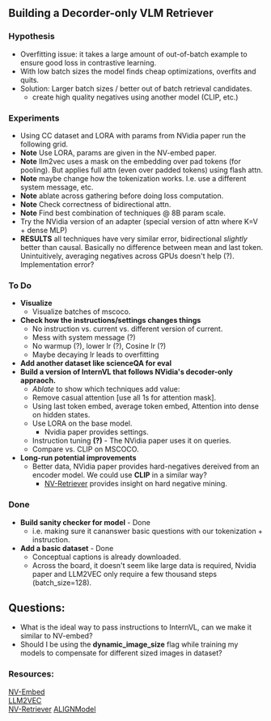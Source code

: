 ## Building a Decorder-only VLM Retriever

### Hypothesis
- Overfitting issue: it takes a large amount of out-of-batch example to ensure good loss in contrastive learning.
- With low batch sizes the model finds cheap optimizations, overfits and quits.
- Solution: Larger batch sizes / better out of batch retrieval candidates.  
    - create high quality negatives using another model (CLIP, etc.)

### Experiments
- Using CC dataset and LORA with params from NVidia paper run the following grid.  
- **Note** Use LORA, params are given in the NV-embed paper. 
- **Note** llm2vec uses a mask on the embedding over pad tokens (for pooling). But applies full attn (even over padded tokens) using flash attn.  
- **Note** maybe change how the tokenization works. I.e. use a different system message, etc.
- **Note** ablate across gathering before doing loss computation.
- **Note** Check correctness of bidirectional attn.
- **Note** Find best combination of techniques @ 8B param scale.    
- Try the NVidia version of an adapter (special version of attn where K=V + dense MLP)
- **RESULTS** all techniques have very similar error, bidirectional *slightly* better than causal. Basically no difference between mean and last token. Unintuitively, averaging negatives across GPUs doesn't help (?). Implementation error?  

### To Do  
- **Visualize**
    - Visualize batches of mscoco.
- **Check how the instructions/settings changes things**
    - No instruction vs. current vs. different version of current.
    - Mess with system message (?)  
    - No warmup (?), lower lr (?), Cosine lr (?)
    - Maybe decaying lr leads to overfitting
- **Add another dataset like scienceQA for eval**
- **Build a version of InternVL that follows NVidia's decoder-only appraoch.**
    - *Ablate* to show which techniques add value:
    - Remove casual attention [use all 1s for attention mask].
    - Using last token embed, average token embed, Attention into dense on hidden states.
    - Use LORA on the base model.
        - Nvidia paper provides settings.
    - Instruction tuning **(?)** - The NVidia paper uses it on queries.
    - Compare vs. CLIP on MSCOCO.
- **Long-run potential improvements**
    - Better data, NVidia paper provides hard-negatives dereived from an encoder model. We could use **CLIP** in a similar way?
        - [NV-Retriever](https://arxiv.org/pdf/2407.15831) provides insight on hard negative mining.

### Done
- **Build sanity checker for model** - Done
    - i.e. making sure it cananswer basic questions with our tokenization + instruction.
- **Add a basic dataset** - Done
    - Conceptual captions is already downloaded. 
    - Across the board, it doesn't seem like large data is required, Nvidia paper and LLM2VEC only require a few thousand steps (batch_size=128).

## Questions:
- What is the ideal way to pass instructions to InternVL, can we make it similar to NV-embed?
- Should I be using the **dynamic_image_size** flag while training my models to compensate for different sized images in dataset?
### Resources:  
[NV-Embed](https://arxiv.org/abs/2405.17428)  
[LLM2VEC](https://arxiv.org/abs/2404.05961)  
[NV-Retriever](https://arxiv.org/pdf/2407.15831)
[ALIGNModel](https://arxiv.org/abs/2102.05918)
